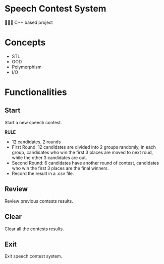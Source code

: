 # Speech Contest System

💁🏼‍♀️ C++ based project

# Concepts
- STL
- OOD
- Polymorphism
- I/O

# Functionalities

## Start
Start a new speech contest.

**RULE**
- 12 candidates, 2 rounds
- First Round: 12 candidates are divided into 2 groups randomly, in each group, candidates who win the first 3 places are moved to next roud, while the other 3 candidates are out.
- Second Round: 6 candidates have another round of contest, candidates who win the first 3 places are the final winners.
- Record the result in a .csv file.

## Review
Review previous contests results.

## Clear
Clear all the contests results.

## Exit
Exit speech contest system.